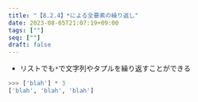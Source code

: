 ```yaml
---
title: "【8.2.4】*による全要素の繰り返し"
date: 2023-08-05T21:07:19+09:00
tags: [""]
seq: [""]
draft: false
---
```


- リストでも`*`で文字列やタプルを繰り返すことができる

```python
>>> ['blah'] * 3
['blah', 'blah', 'blah']
```
